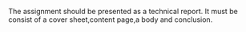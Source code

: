 The assignment should be presented as a technical report.
It must be consist of a cover sheet,content page,a body and conclusion.
